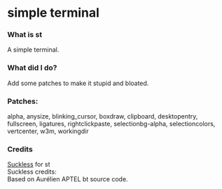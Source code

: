 # simple terminal

### What is st
A simple terminal.

### What did I do?
Add some patches to make it stupid and bloated.

### Patches:
alpha, anysize, blinking_cursor, boxdraw, clipboard, desktopentry, fullscreen, ligatures, rightclickpaste, selectionbg-alpha, selectioncolors, vertcenter, w3m, workingdir

### Credits   
[Suckless](st.suckless.org) for st  
Suckless credits:   
Based on Aurélien APTEL <aurelien dot aptel at gmail dot com> bt source code.

